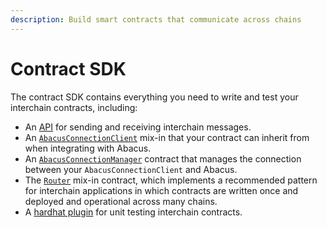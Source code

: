 ```yaml
---
description: Build smart contracts that communicate across chains
---
```


# Contract SDK

The contract SDK contains everything you need to write and test your interchain contracts, including:

* An [API](../contract-sdk/messaging-api.md) for sending and receiving interchain messages.
* An [`AbacusConnectionClient`](../advanced/connection-client.md) mix-in that your contract can inherit from when integrating with Abacus.
* An [`AbacusConnectionManager`](../contract-sdk/abacusconnectionmanager.md) contract that manages the connection between your `AbacusConnectionClient` and Abacus.
* The [`Router`](../advanced/router-pattern.md) mix-in contract, which implements a recommended pattern for interchain applications in which contracts are written once and deployed and operational across many chains.
* A [hardhat plugin](test-your-contracts.md) for unit testing interchain contracts.
